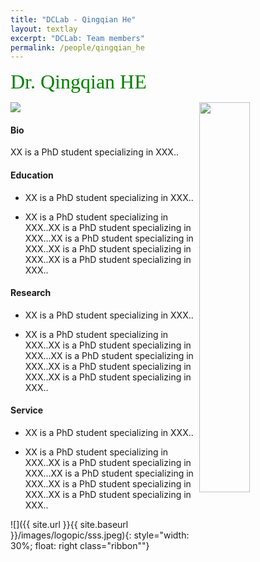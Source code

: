 ```yaml
---
title: "DCLab - Qingqian He"
layout: textlay
excerpt: "DCLab: Team members"
permalink: /people/qingqian_he
---
```


<font size="6"
face="verdana"
color="green"> 
Dr. Qingqian HE<br> 
</font>

<div id="content">
   <img src="{{ site.url }}{{ site.baseurl }}/images/logopic/sss.jpeg" class="ribbon" style="width: 40%; float: right">
   <img src="images/ribbon.png" class="ribbon"/>
</div>


#### Bio

XX is a PhD student specializing in XXX.. 

#### Education

- XX is a PhD student specializing in XXX..

- XX is a PhD student specializing in XXX..XX is a PhD student specializing in XXX...XX is a PhD student specializing in XXX..XX is a PhD student specializing in XXX..XX is a PhD student specializing in XXX..

#### Research



- XX is a PhD student specializing in XXX..

- XX is a PhD student specializing in XXX..XX is a PhD student specializing in XXX...XX is a PhD student specializing in XXX..XX is a PhD student specializing in XXX..XX is a PhD student specializing in XXX..



#### Service 

- XX is a PhD student specializing in XXX..

- XX is a PhD student specializing in XXX..XX is a PhD student specializing in XXX...XX is a PhD student specializing in XXX..XX is a PhD student specializing in XXX..XX is a PhD student specializing in XXX..

![]({{ site.url }}{{ site.baseurl }}/images/logopic/sss.jpeg){: style="width: 30%; float: right class="ribbon""}





